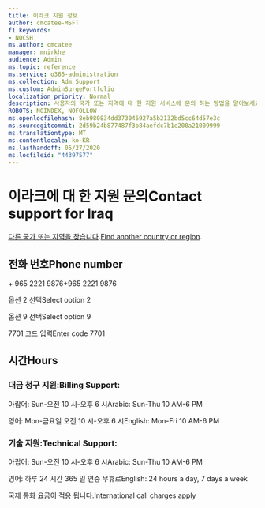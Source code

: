 ```yaml
---
title: 이라크 지원 정보
author: cmcatee-MSFT
f1.keywords:
- NOCSH
ms.author: cmcatee
manager: mnirkhe
audience: Admin
ms.topic: reference
ms.service: o365-administration
ms.collection: Adm_Support
ms.custom: AdminSurgePortfolio
localization_priority: Normal
description: 사용자의 국가 또는 지역에 대 한 지원 서비스에 문의 하는 방법을 알아보세요.
ROBOTS: NOINDEX, NOFOLLOW
ms.openlocfilehash: 8eb980834dd373046927a5b2132bd5cc64d57e3c
ms.sourcegitcommit: 2d59b24b877487f3b84aefdc7b1e200a21009999
ms.translationtype: MT
ms.contentlocale: ko-KR
ms.lasthandoff: 05/27/2020
ms.locfileid: "44397577"
---
```

# <a name="contact-support-for-iraq"></a><span data-ttu-id="538db-103">이라크에 대 한 지원 문의</span><span class="sxs-lookup"><span data-stu-id="538db-103">Contact support for Iraq</span></span>

<span data-ttu-id="538db-104">[다른 국가 또는 지역을 찾습니다](../contact-support-for-business-products.md).</span><span class="sxs-lookup"><span data-stu-id="538db-104">[Find another country or region](../contact-support-for-business-products.md).</span></span>

## <a name="phone-number"></a><span data-ttu-id="538db-105">전화 번호</span><span class="sxs-lookup"><span data-stu-id="538db-105">Phone number</span></span>
<span data-ttu-id="538db-106">+ 965 2221 9876</span><span class="sxs-lookup"><span data-stu-id="538db-106">+965 2221 9876</span></span>

<span data-ttu-id="538db-107">옵션 2 선택</span><span class="sxs-lookup"><span data-stu-id="538db-107">Select option 2</span></span>

<span data-ttu-id="538db-108">옵션 9 선택</span><span class="sxs-lookup"><span data-stu-id="538db-108">Select option 9</span></span>

<span data-ttu-id="538db-109">7701 코드 입력</span><span class="sxs-lookup"><span data-stu-id="538db-109">Enter code 7701</span></span>

## <a name="hours"></a><span data-ttu-id="538db-110">시간</span><span class="sxs-lookup"><span data-stu-id="538db-110">Hours</span></span>
### <a name="billing-support"></a><span data-ttu-id="538db-111">대금 청구 지원:</span><span class="sxs-lookup"><span data-stu-id="538db-111">Billing Support:</span></span>

<span data-ttu-id="538db-112">아랍어: Sun-오전 10 시-오후 6 시</span><span class="sxs-lookup"><span data-stu-id="538db-112">Arabic: Sun-Thu 10 AM-6 PM</span></span>

<span data-ttu-id="538db-113">영어: Mon-금요일 오전 10 시-오후 6 시</span><span class="sxs-lookup"><span data-stu-id="538db-113">English: Mon-Fri 10 AM-6 PM</span></span>

### <a name="technical-support"></a><span data-ttu-id="538db-114">기술 지원:</span><span class="sxs-lookup"><span data-stu-id="538db-114">Technical Support:</span></span>

<span data-ttu-id="538db-115">아랍어: Sun-오전 10 시-오후 6 시</span><span class="sxs-lookup"><span data-stu-id="538db-115">Arabic: Sun-Thu 10 AM-6 PM</span></span>

<span data-ttu-id="538db-116">영어: 하루 24 시간 365 일 연중 무휴로</span><span class="sxs-lookup"><span data-stu-id="538db-116">English: 24 hours a day, 7 days a week</span></span>

<span data-ttu-id="538db-117">국제 통화 요금이 적용 됩니다.</span><span class="sxs-lookup"><span data-stu-id="538db-117">International call charges apply</span></span>
